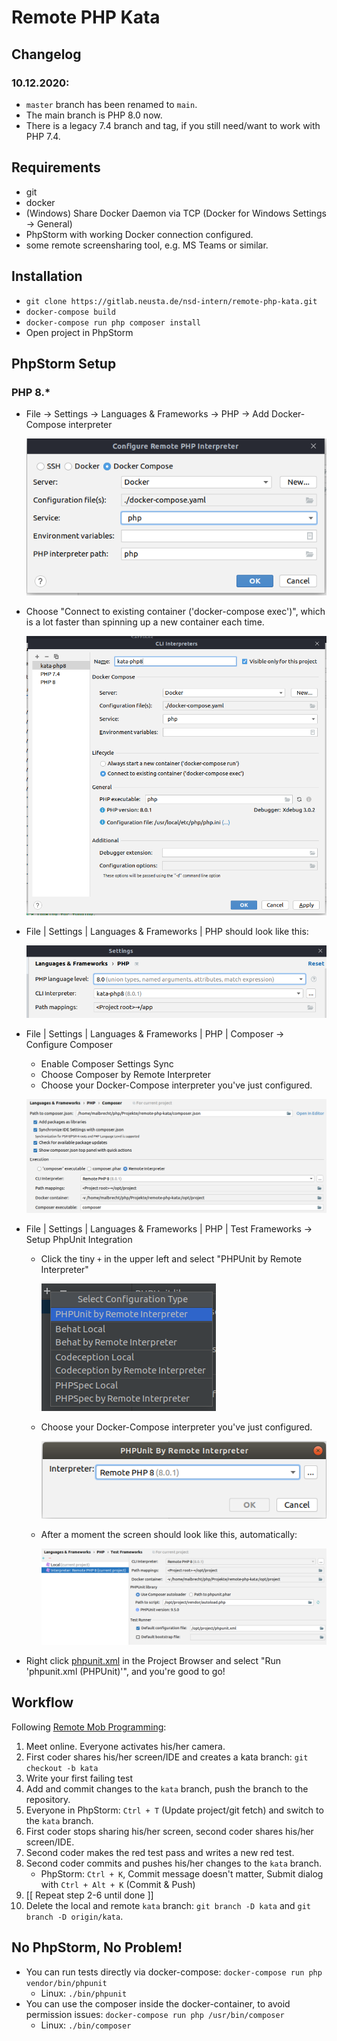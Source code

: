 # Remote PHP Kata

## Changelog

### 10.12.2020:

* `master` branch has been renamed to `main`. 
* The main branch is PHP 8.0 now. 
* There is a legacy 7.4 branch and tag, if you still need/want to work with PHP 7.4.

## Requirements

* git
* docker
* (Windows) Share Docker Daemon via TCP (Docker for Windows Settings -> General)
* PhpStorm with working Docker connection configured.
* some remote screensharing tool, e.g. MS Teams or similar.

## Installation

* `git clone https://gitlab.neusta.de/nsd-intern/remote-php-kata.git`
* `docker-compose build`
* `docker-compose run php composer install`
* Open project in PhpStorm

## PhpStorm Setup

### PHP 8.*  

* File -> Settings -> Languages & Frameworks -> PHP -> Add Docker-Compose interpreter

  ![File - Settings - Languages & Frameworks - PHP](.manual/remote-interpreter-docker-compose.png)

* Choose "Connect to existing container ('docker-compose exec')", which is a lot faster than spinning up a new container each time.

  ![PHP 8 Docker-Compose interpreter](.manual/interpreter-v8-full.png)

* File | Settings | Languages & Frameworks | PHP should look like this:
  
  ![Correct Interpreter Settings](.manual/interpreter-correct-v8.png)
  
* File | Settings | Languages & Frameworks | PHP | Composer -> Configure Composer  
  * Enable Composer Settings Sync
  * Choose Composer by Remote Interpreter
  * Choose your Docker-Compose interpreter you've just configured.
  
  ![Composer Settings](.manual/composer-settings-v8.png)
  
* File | Settings | Languages & Frameworks | PHP | Test Frameworks -> Setup PhpUnit Integration
  * Click the tiny `+` in the upper left and select "PHPUnit by Remote Interpreter"
    
    ![PHPUnit Remote Interpreter](.manual/phpunit-remote-interpreter.png)

  * Choose your Docker-Compose interpreter you've just configured.
    
    ![Choose PHPUnit Remote interpreter](.manual/phpunit-interpreter-selection-v8.png)
  
  * After a moment the screen should look like this, automatically:
    
    ![PhpUnit Integration correct](.manual/phpunit-correct-v8.png)
  
* Right click [phpunit.xml](./phpunit.xml) in the Project Browser and select "Run 'phpunit.xml (PHPUnit)'", and you're good to go! 
  
## Workflow

Following [Remote Mob Programming](https://www.remotemobprogramming.org/#git-handover):

1. Meet online. Everyone activates his/her camera.
2. First coder shares his/her screen/IDE and creates a kata branch: `git checkout -b kata`
3. Write your first failing test
4. Add and commit changes to the `kata` branch, push the branch to the repository.
5. Everyone in PhpStorm: `Ctrl + T` (Update project/git fetch) and switch to the `kata` branch.
6. First coder stops sharing his/her screen, second coder shares his/her screen/IDE.
7. Second coder makes the red test pass and writes a new red test.
8. Second coder commits and pushes his/her changes to the `kata` branch. 
   * PhpStorm: `Ctrl + K`, Commit message doesn't matter, Submit dialog with `Ctrl + Alt + K` (Commit & Push)
9. \[\[ Repeat step 2-6 until done \]\]
10. Delete the local and remote `kata` branch: `git branch -D kata` and `git branch -D origin/kata`.

## No PhpStorm, No Problem!

* You can run tests directly via docker-compose: `docker-compose run php vendor/bin/phpunit`
   * Linux: `./bin/phpunit`
* You can use the composer inside the docker-container, to avoid permission issues: `docker-compose run php /usr/bin/composer`
   * Linux:  `./bin/composer`
